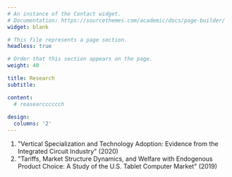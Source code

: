 ```yaml
---
# An instance of the Contact widget.
# Documentation: https://sourcethemes.com/academic/docs/page-builder/
widget: blank

# This file represents a page section.
headless: true

# Order that this section appears on the page.
weight: 40

title: Research
subtitle:

content:
  # reasearcccccch
  
design:
  columns: '2'
---
```


1. "Vertical Specialization and Technology Adoption: Evidence from the Integrated Circuit Industry" (2020) 
&nbsp;
2. "Tariffs, Market Structure Dynamics, and Welfare with Endogenous Product Choice: A Study of the U.S. Tablet Computer Market" (2019)

